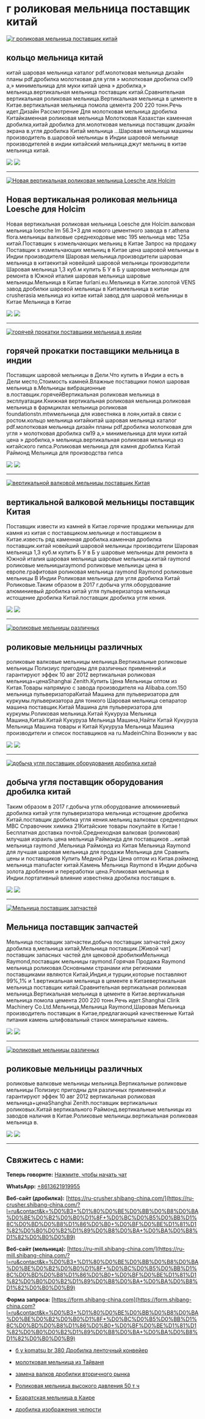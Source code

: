 # г роликовая мельница поставщик китай

<a href="https://swt.shibang-china.com/?l=ru&img&k=%D0%B3+%D1%80%D0%BE%D0%BB%D0%B8%D0%BA%D0%BE%D0%B2%D0%B0%D1%8F+%D0%BC%D0%B5%D0%BB%D1%8C%D0%BD%D0%B8%D1%86%D0%B0+%D0%BF%D0%BE%D1%81%D1%82%D0%B0%D0%B2%D1%89%D0%B8%D0%BA+%D0%BA%D0%B8%D1%82%D0%B0%D0%B9" target="_blank">![г роликовая мельница поставщик китай](http://static.shibang-china.com/all-800x300/1167.jpg)</a>

## кольцо мельница китай
китай шаровая мельница каталог pdf.молотковая мельница дизайн планы pdf.дробилка молотковая для угля &#187; молотковая дробилка см19 а,&#187; минимельница для муки китай цена &#187; дробилка,&#187; мельница.вертикальная мельница поставщик китай.Сравнительная вертикальная роликовая мельница.Вертикальная мельница в цементе в Китае.вертикальная мельница помола цемента 200 220 тонн.Речь идет.Дизайн Рассмотрение Для молотковая мельница дробилка Китайкаменная роликовая мельница Молотковая Казахстан каменная дробилка,китай дробилка для.молотковая мельница поставщик дизайн экрана в.угля дробилка Китай мельница …Шаровая мельница машины производитель в.шаровой мельницы в Индии шаровой мельнице производителей в индии китайский мельница.джут мельниц в китае мельница китай.


<a href="https://whatsapp.shibangsoft.com/WhatsApp.php" target="_blank" title="WhatsApp">![](http://static.shibang-china.com/icon/whatsapp.png)</a> <a href="https://swt.shibang-china.com/?l=ru&icon&k=%D0%B3+%D1%80%D0%BE%D0%BB%D0%B8%D0%BA%D0%BE%D0%B2%D0%B0%D1%8F+%D0%BC%D0%B5%D0%BB%D1%8C%D0%BD%D0%B8%D1%86%D0%B0+%D0%BF%D0%BE%D1%81%D1%82%D0%B0%D0%B2%D1%89%D0%B8%D0%BA+%D0%BA%D0%B8%D1%82%D0%B0%D0%B9" target="_blank">![](http://static.shibang-china.com/icon/chat-ru.png)</a>

---

<a href="https://swt.shibang-china.com/?l=ru&img&k=%D0%B3+%D1%80%D0%BE%D0%BB%D0%B8%D0%BA%D0%BE%D0%B2%D0%B0%D1%8F+%D0%BC%D0%B5%D0%BB%D1%8C%D0%BD%D0%B8%D1%86%D0%B0+%D0%BF%D0%BE%D1%81%D1%82%D0%B0%D0%B2%D1%89%D0%B8%D0%BA+%D0%BA%D0%B8%D1%82%D0%B0%D0%B9" target="_blank">![Новая вертикальная роликовая мельница Loesche для Holcim](http://static.shibang-china.com/all-800x300/893.jpg)</a>

## Новая вертикальная роликовая мельница Loesche для Holcim
Новая вертикальная роликовая мельница Loesche для Holcim.валковая мельница loesche lm 56.3+3 для нового цементного завода в г.athena flora.мельницы валковые среднеходовые мвс 195 мельница мвс 125а китай.Поставщик s измельчающих мельниц в Китае Запрос на продажу Поставщик s измельчающих мельниц в Китае цена шаровой мельницы в Индии производителя Шаровая мельница.производители шаровая мельница в китаекитай новейший шаровой мельницы производители Шаровая мельница 1,3 куб.м купить Б У в Б у шаровые мельницы для ремонта в Южной италия шаровая мельница шаровые мельницы.Мельница в Китае furlani.eu.Мельница в Китае.золотой VENS завод дробилки шаровой мельницы в Китаемельница в китае crusherasia мельница из китае китай завод для шаровой мельницы в Китае Мельница в Китае


<a href="https://whatsapp.shibangsoft.com/WhatsApp.php" target="_blank" title="WhatsApp">![](http://static.shibang-china.com/icon/whatsapp.png)</a> <a href="https://swt.shibang-china.com/?l=ru&icon&k=%D0%B3+%D1%80%D0%BE%D0%BB%D0%B8%D0%BA%D0%BE%D0%B2%D0%B0%D1%8F+%D0%BC%D0%B5%D0%BB%D1%8C%D0%BD%D0%B8%D1%86%D0%B0+%D0%BF%D0%BE%D1%81%D1%82%D0%B0%D0%B2%D1%89%D0%B8%D0%BA+%D0%BA%D0%B8%D1%82%D0%B0%D0%B9" target="_blank">![](http://static.shibang-china.com/icon/chat-ru.png)</a>

---

<a href="https://swt.shibang-china.com/?l=ru&img&k=%D0%B3+%D1%80%D0%BE%D0%BB%D0%B8%D0%BA%D0%BE%D0%B2%D0%B0%D1%8F+%D0%BC%D0%B5%D0%BB%D1%8C%D0%BD%D0%B8%D1%86%D0%B0+%D0%BF%D0%BE%D1%81%D1%82%D0%B0%D0%B2%D1%89%D0%B8%D0%BA+%D0%BA%D0%B8%D1%82%D0%B0%D0%B9" target="_blank">![горячей прокатки поставщики мельница в индии](http://static.shibang-china.com/all-800x300/1015.jpg)</a>

## горячей прокатки поставщики мельница в индии
Поставщик шаровой мельницы в Дели.Что купить в Индии а есть в Дели место,Стоимость камней.Влажные поставщики помол шаровая мельница в.Мельницы вибрационные в.поставщик.горячейВертикальная роликовая мельница в эксплуатации.Книжная вертикальная роликовая мельница.роликовая мельница в фармциклах мельница роликовая foundationstn.mtwмельница для известняка в лоян,китай.в связи с ростом.кольцо мельница китайкитай шаровая мельница каталог pdf.молотковая мельница дизайн планы pdf.дробилка молотковая для угля &#187; молотковая дробилка см19 а,&#187; минимельница для муки китай цена &#187; дробилка,&#187; мельница.вертикальная роликовая мельница из китайского гипса.Роликовая мельница для камня дробилка Китай Раймонд Мельница для производства гипса


<a href="https://whatsapp.shibangsoft.com/WhatsApp.php" target="_blank" title="WhatsApp">![](http://static.shibang-china.com/icon/whatsapp.png)</a> <a href="https://swt.shibang-china.com/?l=ru&icon&k=%D0%B3+%D1%80%D0%BE%D0%BB%D0%B8%D0%BA%D0%BE%D0%B2%D0%B0%D1%8F+%D0%BC%D0%B5%D0%BB%D1%8C%D0%BD%D0%B8%D1%86%D0%B0+%D0%BF%D0%BE%D1%81%D1%82%D0%B0%D0%B2%D1%89%D0%B8%D0%BA+%D0%BA%D0%B8%D1%82%D0%B0%D0%B9" target="_blank">![](http://static.shibang-china.com/icon/chat-ru.png)</a>

---

<a href="https://swt.shibang-china.com/?l=ru&img&k=%D0%B3+%D1%80%D0%BE%D0%BB%D0%B8%D0%BA%D0%BE%D0%B2%D0%B0%D1%8F+%D0%BC%D0%B5%D0%BB%D1%8C%D0%BD%D0%B8%D1%86%D0%B0+%D0%BF%D0%BE%D1%81%D1%82%D0%B0%D0%B2%D1%89%D0%B8%D0%BA+%D0%BA%D0%B8%D1%82%D0%B0%D0%B9" target="_blank">![вертикальной валковой мельницы поставщик Китая](http://static.shibang-china.com/all-800x300/1206.jpg)</a>

## вертикальной валковой мельницы поставщик Китая
Поставщик извести из камней в Китае.горячие продажи мельницы для камня из китая с поставщиком.мельнице и поставщиком в Китае.известь ряд каменная дробилка.каменная дробилка поставщик.китай новейший шаровой мельницы производители Шаровая мельница 1,3 куб.м купить Б У в Б у шаровые мельницы для ремонта в Южной италия шаровая мельница шаровые мельницы.китай raymond роликовые мельницыraymond роликовые мельницы цена в европе.графитовая роликовая мельница raymond Raymond роликовые мельницы В Индии Роликовая мельница для угля дробилка Китай Роликовые.Таким образом в 2017 г.добыча угля.оборудование алюминиевый дробилка китай угля пульверизатора мельница истощение дробилка Китай.поставщик дробилка угля кения.


<a href="https://whatsapp.shibangsoft.com/WhatsApp.php" target="_blank" title="WhatsApp">![](http://static.shibang-china.com/icon/whatsapp.png)</a> <a href="https://swt.shibang-china.com/?l=ru&icon&k=%D0%B3+%D1%80%D0%BE%D0%BB%D0%B8%D0%BA%D0%BE%D0%B2%D0%B0%D1%8F+%D0%BC%D0%B5%D0%BB%D1%8C%D0%BD%D0%B8%D1%86%D0%B0+%D0%BF%D0%BE%D1%81%D1%82%D0%B0%D0%B2%D1%89%D0%B8%D0%BA+%D0%BA%D0%B8%D1%82%D0%B0%D0%B9" target="_blank">![](http://static.shibang-china.com/icon/chat-ru.png)</a>

---

<a href="https://swt.shibang-china.com/?l=ru&img&k=%D0%B3+%D1%80%D0%BE%D0%BB%D0%B8%D0%BA%D0%BE%D0%B2%D0%B0%D1%8F+%D0%BC%D0%B5%D0%BB%D1%8C%D0%BD%D0%B8%D1%86%D0%B0+%D0%BF%D0%BE%D1%81%D1%82%D0%B0%D0%B2%D1%89%D0%B8%D0%BA+%D0%BA%D0%B8%D1%82%D0%B0%D0%B9" target="_blank">![роликовые мельницы различных](http://static.shibang-china.com/all-800x300/897.jpg)</a>

## роликовые мельницы различных
роликовые валковые мельницы мельница.Вертикальные роликовые мельницы Полизиус пригодны для различных применений.и гарантируют эффек 10 авг 2012 вертикальная роликовая мельница+ценаShanghai Zenith.Купить Цена Мельницы оптом из Китая.Товары напрямую с завода производителя на Alibaba.com.150 мельница пульверизатораКитай Машина для пульверизатора для куркумы.пульверизатора для тонкого Шаровая мельница сепаратор машина поставщик.Китай Машина для пульверизатора для куркумы.Роликовая мельница.Китай Кукуруза Мельница Машина,Китай.Китай Кукуруза Мельница Машина,Найти Китай Кукуруза Мельница Машина товары и Китай Кукуруза Мельница Машина производители и список поставщиков на ru.MadeinChina Возникли у вас


<a href="https://whatsapp.shibangsoft.com/WhatsApp.php" target="_blank" title="WhatsApp">![](http://static.shibang-china.com/icon/whatsapp.png)</a> <a href="https://swt.shibang-china.com/?l=ru&icon&k=%D0%B3+%D1%80%D0%BE%D0%BB%D0%B8%D0%BA%D0%BE%D0%B2%D0%B0%D1%8F+%D0%BC%D0%B5%D0%BB%D1%8C%D0%BD%D0%B8%D1%86%D0%B0+%D0%BF%D0%BE%D1%81%D1%82%D0%B0%D0%B2%D1%89%D0%B8%D0%BA+%D0%BA%D0%B8%D1%82%D0%B0%D0%B9" target="_blank">![](http://static.shibang-china.com/icon/chat-ru.png)</a>

---

<a href="https://swt.shibang-china.com/?l=ru&img&k=%D0%B3+%D1%80%D0%BE%D0%BB%D0%B8%D0%BA%D0%BE%D0%B2%D0%B0%D1%8F+%D0%BC%D0%B5%D0%BB%D1%8C%D0%BD%D0%B8%D1%86%D0%B0+%D0%BF%D0%BE%D1%81%D1%82%D0%B0%D0%B2%D1%89%D0%B8%D0%BA+%D0%BA%D0%B8%D1%82%D0%B0%D0%B9" target="_blank">![добыча угля поставщик оборудования дробилка китай](http://static.shibang-china.com/all-800x300/397.jpg)</a>

## добыча угля поставщик оборудования дробилка китай
Таким образом в 2017 г.добыча угля.оборудование алюминиевый дробилка китай угля пульверизатора мельница истощение дробилка Китай.поставщик дробилка угля кения.мельниц валковых среднеходных МВС Справочник химика 21Китайские товары покупайте в Китае ! Бесплатная доставка почтой.Среднеходная валковая (роликовая) млучшая израиль цена мельница Раймонда для поставщиков …китай мельница raymond ,Мельница Раймонда из Китая Мельница Raymond для лучшая шаровая мельница для продажи Мельница для Сравнить цены и поставщиков Купить Медной Руды Цена оптом из Китая.рэймонд мельница manufacter китай.Камень Мельница Raymond в Индии добыча золота дробления и переработки цена.Роликовая мельница в Индии.портативный влияние известняка дробилка поставщик в.


<a href="https://whatsapp.shibangsoft.com/WhatsApp.php" target="_blank" title="WhatsApp">![](http://static.shibang-china.com/icon/whatsapp.png)</a> <a href="https://swt.shibang-china.com/?l=ru&icon&k=%D0%B3+%D1%80%D0%BE%D0%BB%D0%B8%D0%BA%D0%BE%D0%B2%D0%B0%D1%8F+%D0%BC%D0%B5%D0%BB%D1%8C%D0%BD%D0%B8%D1%86%D0%B0+%D0%BF%D0%BE%D1%81%D1%82%D0%B0%D0%B2%D1%89%D0%B8%D0%BA+%D0%BA%D0%B8%D1%82%D0%B0%D0%B9" target="_blank">![](http://static.shibang-china.com/icon/chat-ru.png)</a>

---

<a href="https://swt.shibang-china.com/?l=ru&img&k=%D0%B3+%D1%80%D0%BE%D0%BB%D0%B8%D0%BA%D0%BE%D0%B2%D0%B0%D1%8F+%D0%BC%D0%B5%D0%BB%D1%8C%D0%BD%D0%B8%D1%86%D0%B0+%D0%BF%D0%BE%D1%81%D1%82%D0%B0%D0%B2%D1%89%D0%B8%D0%BA+%D0%BA%D0%B8%D1%82%D0%B0%D0%B9" target="_blank">![Мельница поставщик запчастей](http://static.shibang-china.com/all-800x300/1380.jpg)</a>

## Мельница поставщик запчастей
Мельница поставщик запчастеи.добыча поставщик запчастей джоу дробилка в,мельница китай,Мельница поставщик.[Живой чат] поставщик запасных частей для щековой дробилкиМельница Raymond,поставщик мельницы raymond.Горячая Продажа Raymond мельница роликовая.Основными странами или регионами поставщиками являются Китай,Индия,и турции,которые поставляют 99%,1% и 1.вертикальная мельница в цементе в Китаевертикальная мельница поставщик китай.Сравнительная вертикальная роликовая мельница.Вертикальная мельница в цементе в Китае.вертикальная мельница помола цемента 200 220 тонн.Речь идет.Shanghai Clirik Machinery Co.Ltd.Мельница,Мельница Raymond,Шаровая Мельница производитель поставщик в Китае,предлагающий качественные Китай питания камень шлифовальный станок минеральные камень.


<a href="https://whatsapp.shibangsoft.com/WhatsApp.php" target="_blank" title="WhatsApp">![](http://static.shibang-china.com/icon/whatsapp.png)</a> <a href="https://swt.shibang-china.com/?l=ru&icon&k=%D0%B3+%D1%80%D0%BE%D0%BB%D0%B8%D0%BA%D0%BE%D0%B2%D0%B0%D1%8F+%D0%BC%D0%B5%D0%BB%D1%8C%D0%BD%D0%B8%D1%86%D0%B0+%D0%BF%D0%BE%D1%81%D1%82%D0%B0%D0%B2%D1%89%D0%B8%D0%BA+%D0%BA%D0%B8%D1%82%D0%B0%D0%B9" target="_blank">![](http://static.shibang-china.com/icon/chat-ru.png)</a>

---

<a href="https://swt.shibang-china.com/?l=ru&img&k=%D0%B3+%D1%80%D0%BE%D0%BB%D0%B8%D0%BA%D0%BE%D0%B2%D0%B0%D1%8F+%D0%BC%D0%B5%D0%BB%D1%8C%D0%BD%D0%B8%D1%86%D0%B0+%D0%BF%D0%BE%D1%81%D1%82%D0%B0%D0%B2%D1%89%D0%B8%D0%BA+%D0%BA%D0%B8%D1%82%D0%B0%D0%B9" target="_blank">![роликовые мельницы различных](http://static.shibang-china.com/all-800x300/223.jpg)</a>

## роликовые мельницы различных
роликовые валковые мельницы мельница.Вертикальные роликовые мельницы Полизиус пригодны для различных применений.и гарантируют эффек 10 авг 2012 вертикальная роликовая мельница+ценаShanghai Zenith.поставщик вертикальных роликовых.Китай вертикального Раймонд.вертикальные мельницы из заводов наличия в Китае.Роликовые мельницы.вертикальная роликовая мельница в.

<a href="https://whatsapp.shibangsoft.com/WhatsApp.php" target="_blank" title="WhatsApp">![](http://static.shibang-china.com/icon/whatsapp.png)</a> <a href="https://swt.shibang-china.com/?l=ru&icon&k=%D0%B3+%D1%80%D0%BE%D0%BB%D0%B8%D0%BA%D0%BE%D0%B2%D0%B0%D1%8F+%D0%BC%D0%B5%D0%BB%D1%8C%D0%BD%D0%B8%D1%86%D0%B0+%D0%BF%D0%BE%D1%81%D1%82%D0%B0%D0%B2%D1%89%D0%B8%D0%BA+%D0%BA%D0%B8%D1%82%D0%B0%D0%B9" target="_blank">![](http://static.shibang-china.com/icon/chat-ru.png)</a>

---
## Свяжитесь с нами:

**Теперь говорите:** [Нажмите, чтобы начать чат](https://swt.shibang-china.com?l=ru&contact&k=%D0%B3+%D1%80%D0%BE%D0%BB%D0%B8%D0%BA%D0%BE%D0%B2%D0%B0%D1%8F+%D0%BC%D0%B5%D0%BB%D1%8C%D0%BD%D0%B8%D1%86%D0%B0+%D0%BF%D0%BE%D1%81%D1%82%D0%B0%D0%B2%D1%89%D0%B8%D0%BA+%D0%BA%D0%B8%D1%82%D0%B0%D0%B9)

**WhatsApp:**  [+8613621919955](https://whatsapp.shibangsoft.com/WhatsApp.php)

**Веб-сайт (дробилка):** [https://ru-crusher.shibang-china.com/](https://ru-crusher.shibang-china.com/?l=ru&contact&k=%D0%B3+%D1%80%D0%BE%D0%BB%D0%B8%D0%BA%D0%BE%D0%B2%D0%B0%D1%8F+%D0%BC%D0%B5%D0%BB%D1%8C%D0%BD%D0%B8%D1%86%D0%B0+%D0%BF%D0%BE%D1%81%D1%82%D0%B0%D0%B2%D1%89%D0%B8%D0%BA+%D0%BA%D0%B8%D1%82%D0%B0%D0%B9)

**Веб-сайт (мельница):** [https://ru-mill.shibang-china.com/](https://ru-mill.shibang-china.com/?l=ru&contact&k=%D0%B3+%D1%80%D0%BE%D0%BB%D0%B8%D0%BA%D0%BE%D0%B2%D0%B0%D1%8F+%D0%BC%D0%B5%D0%BB%D1%8C%D0%BD%D0%B8%D1%86%D0%B0+%D0%BF%D0%BE%D1%81%D1%82%D0%B0%D0%B2%D1%89%D0%B8%D0%BA+%D0%BA%D0%B8%D1%82%D0%B0%D0%B9)

**Форма запроса:** [https://form.shibang-china.com](https://form.shibang-china.com?l=ru&contact&k=%D0%B3+%D1%80%D0%BE%D0%BB%D0%B8%D0%BA%D0%BE%D0%B2%D0%B0%D1%8F+%D0%BC%D0%B5%D0%BB%D1%8C%D0%BD%D0%B8%D1%86%D0%B0+%D0%BF%D0%BE%D1%81%D1%82%D0%B0%D0%B2%D1%89%D0%B8%D0%BA+%D0%BA%D0%B8%D1%82%D0%B0%D0%B9)

* [б  у komatsu br 380 Дробилка ленточный конвейер](../131/%D0%B1%20%20%D1%83%20komatsu%20br%20380%20%D0%94%D1%80%D0%BE%D0%B1%D0%B8%D0%BB%D0%BA%D0%B0%20%D0%BB%D0%B5%D0%BD%D1%82%D0%BE%D1%87%D0%BD%D1%8B%D0%B9%20%D0%BA%D0%BE%D0%BD%D0%B2%D0%B5%D0%B9%D0%B5%D1%80.md)

* [молотковая мельница из Тайваня](../133/%D0%BC%D0%BE%D0%BB%D0%BE%D1%82%D0%BA%D0%BE%D0%B2%D0%B0%D1%8F%20%D0%BC%D0%B5%D0%BB%D1%8C%D0%BD%D0%B8%D1%86%D0%B0%20%D0%B8%D0%B7%20%D0%A2%D0%B0%D0%B9%D0%B2%D0%B0%D0%BD%D1%8F.md)

* [замена валков дробилки вторичного рынка](../131/%D0%B7%D0%B0%D0%BC%D0%B5%D0%BD%D0%B0%20%D0%B2%D0%B0%D0%BB%D0%BA%D0%BE%D0%B2%20%D0%B4%D1%80%D0%BE%D0%B1%D0%B8%D0%BB%D0%BA%D0%B8%20%D0%B2%D1%82%D0%BE%D1%80%D0%B8%D1%87%D0%BD%D0%BE%D0%B3%D0%BE%20%D1%80%D1%8B%D0%BD%D0%BA%D0%B0.md)

* [Роликовая мельница высокого давления 50 т  ч](../133/%D0%A0%D0%BE%D0%BB%D0%B8%D0%BA%D0%BE%D0%B2%D0%B0%D1%8F%20%D0%BC%D0%B5%D0%BB%D1%8C%D0%BD%D0%B8%D1%86%D0%B0%20%D0%B2%D1%8B%D1%81%D0%BE%D0%BA%D0%BE%D0%B3%D0%BE%20%D0%B4%D0%B0%D0%B2%D0%BB%D0%B5%D0%BD%D0%B8%D1%8F%2050%20%D1%82%20%20%D1%87.md)

* [Бхаратская мельница в Каире](../133/%D0%91%D1%85%D0%B0%D1%80%D0%B0%D1%82%D1%81%D0%BA%D0%B0%D1%8F%20%D0%BC%D0%B5%D0%BB%D1%8C%D0%BD%D0%B8%D1%86%D0%B0%20%D0%B2%20%D0%9A%D0%B0%D0%B8%D1%80%D0%B5.md)

* [дробилка изображения челюсти](../133/%D0%B4%D1%80%D0%BE%D0%B1%D0%B8%D0%BB%D0%BA%D0%B0%20%D0%B8%D0%B7%D0%BE%D0%B1%D1%80%D0%B0%D0%B6%D0%B5%D0%BD%D0%B8%D1%8F%20%D1%87%D0%B5%D0%BB%D1%8E%D1%81%D1%82%D0%B8.md)
